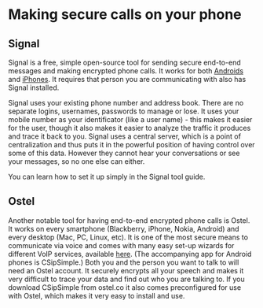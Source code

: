 [Title]: # (Making secure calls on your phone)
[Difficulty]: # (Beginner)
[Order]: # (2)

# Making secure calls on your phone

## Signal

Signal is a free, simple open-source tool for sending secure end-to-end messages and making encrypted phone calls.  It works for both [Androids](https://play.google.com/store/apps/details?id=org.thoughtcrime.securesms) and [iPhones](https://itunes.apple.com/ie/app/signal-private-messenger/id874139669). It requires that person you are communicating with also has Signal installed.

Signal uses your existing phone number and address book. There are no separate logins, usernames, passwords to manage or lose. It uses your mobile number as your identificator (like a user name) - this makes it easier for the user, though it also makes it easier to analyze the traffic it produces and trace it back to you. Signal uses a central server, which is a point of centralization and thus puts it in the powerful position of having control over some of this data. However they cannot hear your conversations or see your messages, so no one else can either.

You can learn how to set it up simply in the Signal tool guide.

## Ostel

Another notable tool for having end-to-end encrypted phone calls is Ostel. It works on every smartphone (Blackberry, iPhone, Nokia, Android) and every desktop (Mac, PC, Linux, etc). It is one of the most secure means to communicate via voice and comes with many easy set-up wizards for different VoIP services, available [here](https://ostel.co/). (The accompanying app for Android phones is CSipSimple.) Both you and the person you want to talk to will need an Ostel account. It securely encrypts all your speech and makes it very difficult to trace your data and find out who you are talking to. If you download CSipSimple from ostel.co it also comes preconfigured for use with Ostel, which makes it very easy to install and use.
